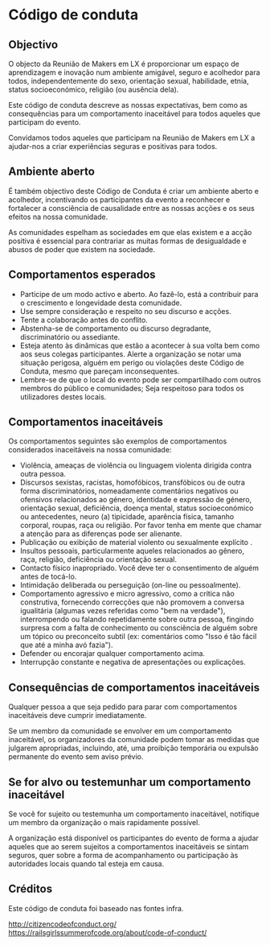 # Código de conduta #

## Objectivo ##

O objecto da Reunião de Makers em LX é proporcionar um espaço de aprendizagem e inovação num ambiente amigável, seguro e acolhedor para todos, independentemente do sexo, orientação sexual, habilidade, etnia, status socioeconómico, religião (ou ausência dela).

Este código de conduta descreve as nossas expectativas, bem como as consequências para um comportamento inaceitável para todos aqueles que participam do evento. 

Convidamos todos aqueles que participam na Reunião de Makers em LX a ajudar-nos a criar experiências seguras e positivas para todos.

## Ambiente aberto ##

É também objectivo deste Código de Conduta é criar um ambiente aberto e acolhedor, incentivando os participantes da evento a reconhecer e fortalecer a consciência de causalidade entre as nossas acções e os seus efeitos na nossa comunidade.

As comunidades espelham as sociedades em que elas existem e a acção positiva é essencial para contrariar as muitas formas de desigualdade e abusos de poder que existem na sociedade.

## Comportamentos esperados ##

- Participe de um modo activo e aberto. Ao fazê-lo, está a contribuir para o crescimento e longevidade desta comunidade.
- Use sempre consideração e respeito no seu discurso e acções.
- Tente a colaboração antes do conflito.
- Abstenha-se de comportamento ou discurso degradante, discriminatório ou assediante.
- Esteja atento às dinâmicas que estão a acontecer à sua volta bem como aos seus colegas participantes. Alerte a organização se notar uma situação perigosa, alguém em perigo ou violações deste Código de Conduta, mesmo que pareçam inconsequentes.
- Lembre-se de que o local do evento pode ser compartilhado com outros membros do público e comunidades; Seja respeitoso para todos os utilizadores destes locais.

## Comportamentos inaceitáveis ##

Os comportamentos seguintes são exemplos de comportamentos considerados inaceitáveis na nossa comunidade:

- Violência, ameaças de violência ou linguagem violenta dirigida contra outra pessoa.
- Discursos sexistas, racistas, homofóbicos, transfóbicos ou de outra forma discriminatórios, nomeadamente comentários negativos ou ofensivos relacionados ao género, identidade e expressão de género, orientação sexual, deficiência, doença mental, status socioeconómico ou antecedentes, neuro (a) tipicidade, aparência física, tamanho corporal, roupas, raça ou religião. Por favor tenha em mente que chamar a atenção para as diferenças pode ser alienante.
- Publicação ou exibição de material violento ou sexualmente explícito .
- Insultos pessoais, particularmente aqueles relacionados ao gênero, raça, religião, deficiência ou orientação sexual.
- Contacto físico inapropriado. Você deve ter o consentimento de alguém antes de tocá-lo.
- Intimidação deliberada ou perseguição (on-line ou pessoalmente).
- Comportamento agressivo e micro agressivo, como a crítica não construtiva, fornecendo correcções que não promovem a conversa igualitária (algumas vezes referidas como "bem na verdade"), interrompendo ou falando repetidamente sobre outra pessoa, fingindo surpresa com a falta de conhecimento ou consciência de alguém sobre um tópico ou preconceito subtil (ex: comentários como "Isso é tão fácil que até a minha avó fazia").
- Defender ou encorajar qualquer comportamento acima.
- Interrupção constante e negativa de apresentações ou explicações.

## Consequências de comportamentos inaceitáveis ##

Qualquer pessoa a que seja pedido para parar com comportamentos inaceitáveis deve cumprir imediatamente.

Se um membro da comunidade se envolver em um comportamento inaceitável, os organizadores da comunidade podem tomar as medidas que julgarem apropriadas, incluindo, até, uma proibição temporária ou expulsão permanente do evento sem aviso prévio.

## Se for alvo ou testemunhar um comportamento inaceitável ##

Se você for sujeito ou testemunha um comportamento inaceitável, notifique um membro da organização o mais rapidamente possível.

A organização está disponível os participantes do evento de forma a ajudar aqueles que ao serem sujeitos a comportamentos inaceitáveis ​​se sintam seguros, quer sobre a forma de acompanhamento ou participação às autoridades locais quando tal esteja em causa.

## Créditos ##

Este código de conduta foi baseado nas fontes infra.

http://citizencodeofconduct.org/
https://railsgirlssummerofcode.org/about/code-of-conduct/
